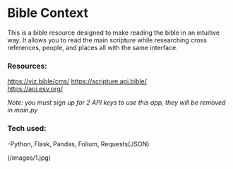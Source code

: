 # Bible Context 

This is a bible resource designed to make reading the bible in an intuitive way. It allows you to read the main scripture while researching cross references, people, and places all with the same interface.

### Resources:
https://viz.bible/cms/
https://scripture.api.bible/  
https://api.esv.org/

*Note: you must sign up for 2 API keys to use this app, they will be removed in main.py*

### Tech used:
  -Python, Flask, Pandas, Folium, Requests(JSON)
  
  
(/images/1.jpg)
 
